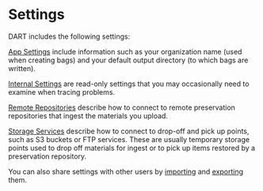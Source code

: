 # Settings

DART includes the following settings:

[App Settings](app_settings.md) include information such as your organization name (used when creating bags) and your default output directory (to which bags are written).

[Internal Settings](internal_settings.md) are read-only settings that you may occasionally need to examine when tracing problems.

[Remote Repositories](remote_repositories.md) describe how to connect to remote preservation repositories that ingest the materials you upload.

[Storage Services](storage_services.md) describe how to connect to drop-off and pick up points, such as S3 buckets or FTP services. These are usually temporary storage points used to drop off materials for ingest or to pick up items restored by a preservation repository.

You can also share settings with other users by [importing](import.md) and [exporting](export.md) them.